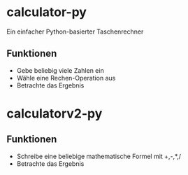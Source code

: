 # calculator-py
Ein einfacher Python-basierter Taschenrechner

## Funktionen
- Gebe beliebig viele Zahlen ein
- Wähle eine Rechen-Operation aus
- Betrachte das Ergebnis

# calculatorv2-py
## Funktionen
- Schreibe eine beliebige mathematische Formel mit +,-,*,/
- Betrachte das Ergebnis
